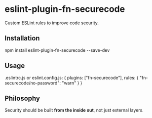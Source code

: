 # eslint-plugin-fn-securecode

Custom ESLint rules to improve code security.

## Installation
npm install eslint-plugin-fn-securecode --save-dev

## Usage
.eslintrc.js or eslint.config.js:
{
  plugins: ["fn-securecode"],
  rules: {
    "fn-securecode/no-password": "warn"
  }
}

## Philosophy
Security should be built **from the inside out**, not just external layers.
